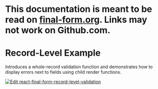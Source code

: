 # This documentation is meant to be read on [final-form.org](https://final-form.org/docs/react-final-form/examples/record-level-validation). Links may not work on Github.com.

# Record-Level Example

Introduces a whole-record validation function and demonstrates how to display errors next to fields using child render functions.

[![Edit react-final-form-record-level-validation](https://codesandbox.io/static/img/play-codesandbox.svg)](https://codesandbox.io/s/github/final-form/react-final-form/tree/master/examples/record-level-validation)
